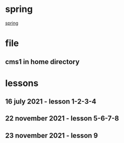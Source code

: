 # spring

[spring](https://www.youtube.com/watch?v=aZlGNXtGbr8&list=PLK0V_H0fCvPgityADYcP_IbdNeqp3zCXr)

# file

## cms1 in home directory

# lessons

## 16 july 2021 - lesson 1-2-3-4

## 22 november 2021 - lesson 5-6-7-8

## 23 november 2021 - lesson 9